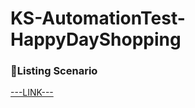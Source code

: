 # KS-AutomationTest-HappyDayShopping

### 📄Listing Scenario

[---LINK---](https://docs.google.com/spreadsheets/d/1msPN-ZP3WUBojE7TUm5lQEuhVH3Y-BSE4i5aaID3AgI/edit?usp=sharing)
